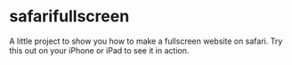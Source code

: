 # safarifullscreen
A little project to show you how to make a fullscreen website on safari. Try this out on your iPhone or iPad to see it in action.
